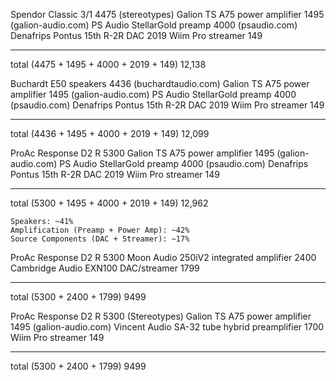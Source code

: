 Spendor Classic 3/1                                 4475    (stereotypes)
Galion TS A75 power amplifier                       1495    (galion-audio.com)
PS Audio StellarGold preamp                         4000    (psaudio.com)
Denafrips Pontus 15th R-2R DAC                      2019
Wiim Pro streamer                                    149
----------------------------------                  -----------------------
total   (4475 + 1495 + 4000 + 2019 + 149)         12,138

Buchardt E50 speakers                               4436    (buchardtaudio.com)
Galion TS A75 power amplifier                       1495    (galion-audio.com)
PS Audio StellarGold preamp                         4000    (psaudio.com)
Denafrips Pontus 15th R-2R DAC                      2019
Wiim Pro streamer                                    149
----------------------------------                  -----------------------
total   (4436 + 1495 + 4000 + 2019 + 149)         12,099

ProAc Response D2 R                                 5300
Galion TS A75 power amplifier                       1495    (galion-audio.com)
PS Audio StellarGold preamp                         4000    (psaudio.com)
Denafrips Pontus 15th R-2R DAC                      2019
Wiim Pro streamer                                    149
----------------------------------                  -----------------------
total   (5300 + 1495 + 4000 + 2019 + 149)         12,962

    Speakers: ~41%
    Amplification (Preamp + Power Amp): ~42%
    Source Components (DAC + Streamer): ~17%

ProAc Response D2 R                                 5300
Moon Audio 250iV2 integrated amplifier              2400
Cambridge Audio EXN100 DAC/streamer                 1799  
----------------------------------                  -----------------------
total   (5300 + 2400 + 1799)                        9499 


ProAc Response D2 R                                 5300    (Stereotypes)
Galion TS A75 power amplifier                       1495    (galion-audio.com)
Vincent Audio SA-32 tube hybrid preamplifier        1700    
Wiim Pro streamer                                    149
----------------------------------                  -----------------------
total   (5300 + 2400 + 1799)                        9499 

